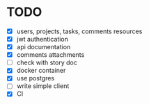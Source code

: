 # TODO

- [x] users, projects, tasks, comments resources
- [x] jwt authentication
- [x] api documentation
- [x] comments attachments
- [ ] check with story doc
- [x] docker container
- [x] use postgres
- [ ] write simple client
- [x] CI
